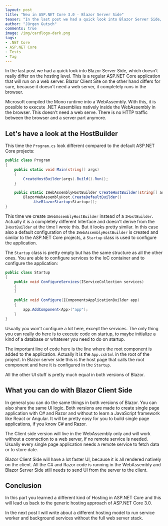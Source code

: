 ```yaml
---
layout: post
title: "Neu in ASP.NET Core 3.0 - Blazor Server Side"
teaser: "In the last post we had a quick look into Blazor Server Side, which doesn't really differ on the hosting level. Blazor Client Site on the other hand differs for sure, because it doesn't need a web server, it completely runs in the browser inside a WebAssembly."
author: "Jürgen Gutsch"
comments: true
image: /img/cardlogo-dark.png
tags: 
- .NET Core
- ASP.NET Core
- Tests
- Tag
---
```


In the last post we had a quick look into Blazor Server Side, which doesn't really differ on the hosting level. This is a regular ASP.NET Core application that will run on a web server. Blazor Client Site on the other hand differs for sure, because it doesn't need a web server, it completely runs in the browser.

Microsoft compiled the Mono runtime into a WebAssembly. With this, it is possible to execute .NET Assemblies natively inside the WebAssembly in the browser. This doesn't need a web serve. There is no HTTP traffic between the browser and a server part anymore.

## Let's have a look at the HostBuilder

This time the `Program.cs` look different compared to the default ASP.NET Core projects:

``` csharp
public class Program
{
    public static void Main(string[] args)
    {
        CreateHostBuilder(args).Build().Run();
    }

    public static IWebAssemblyHostBuilder CreateHostBuilder(string[] args) =>
        BlazorWebAssemblyHost.CreateDefaultBuilder()
            .UseBlazorStartup<Startup>();
}
```

This time we create `IWebAssemblyHostBuilder` instead of a `IHostBuilder`. Actually it is a completely different Interface and doesn't derive from the `IHostBuilder` at the time I wrote this. But it looks pretty similar. In this case also a default configuration of the `IWebAssemblyHostBuilder` is created and similar to the ASP.NET Core projects, a `Startup` class is used to configure the application.

The `Startup` class is pretty empty but has the same structure as all the other ones. You are able to configure services to the IoC container and to configure the application:

``` csharp
public class Startup
{
    public void ConfigureServices(IServiceCollection services)
    {
    }

    public void Configure(IComponentsApplicationBuilder app)
    {
        app.AddComponent<App>("app");
    }
}
```

Usually you won't configure a lot here, except the services. The only thing you can really do here is to execute code on startup, to maybe initialize a kind of a database or whatever you need to do on startup.

The important line of code here is the line where the root component is added to the application. Actually it is the `App.cshtml` in the root of the project. In Blazor server side this is the host page that calls the root component and here it is configured in the `Startup`. 

All the other UI stuff is pretty much equal in both versions of Blazor. 

## What you can do with Blazor Client Side

In general you can do the same things in both versions of Blazor. You can also share the same UI logic. Both versions are made to create single page application with C# and Razor and without to learn a JavaScript framework like React or Angular. It will be pretty easy for you to build single page applications, if you know C# and Razor.

The Client side version will live in the WebAssembly only and will work without a connection to a web server, if no remote service is needed. Usually every single page application needs a remote service to fetch data or to store date.

Blazor Client Side will have a lot faster UI, because it is all rendered natively on the client. All the C# and Razor code is running in the WebAssembly and Blazor Server Side still needs to send UI from the server to the client.

## Conclusion

In this part you learned a different kind of Hosting  in ASP.NET Core and this will lead us back to the generic hosting approach of ASP.NET Core 3.0.

In the next post I will write about a different hosting model to run service worker and background services without the full web server stack.